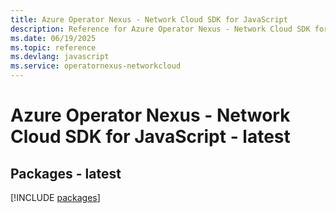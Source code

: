 ```yaml
---
title: Azure Operator Nexus - Network Cloud SDK for JavaScript
description: Reference for Azure Operator Nexus - Network Cloud SDK for JavaScript
ms.date: 06/19/2025
ms.topic: reference
ms.devlang: javascript
ms.service: operatornexus-networkcloud
---
```

# Azure Operator Nexus - Network Cloud SDK for JavaScript - latest
## Packages - latest
[!INCLUDE [packages](operator-nexus---network-cloud-index.md)]